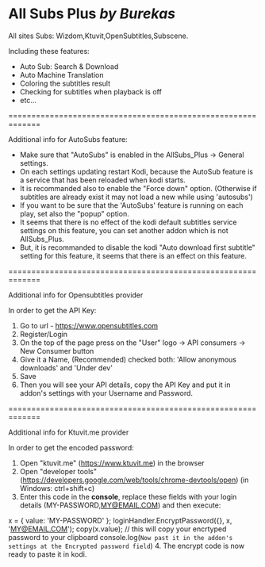 # All Subs Plus _by Burekas_

All sites Subs: Wizdom,Ktuvit,OpenSubtitles,Subscene.

Including these features:

- Auto Sub: Search & Download
- Auto Machine Translation
- Coloring the subtitles result
- Checking for subtitles when playback is off
- etc...

=============================================================

Additional info for AutoSubs feature:

- Make sure that "AutoSubs" is enabled in the AllSubs_Plus -> General settings.
- On each settings updating restart Kodi, because the AutoSub feature is a service that has been reloaded when kodi starts.
- It is recommanded also to enable the "Force down" option.
  (Otherwise if subtitles are already exist it may not load a new while using 'autosubs')
- If you want to be sure that the 'AutoSubs' feature is running on each play, set also the "popup" option.
- It seems that there is no effect of the kodi default subtitles service settings on this feature,
  you can set another addon which is not AllSubs_Plus.
- But, it is recommanded to disable the kodi "Auto download first subtitle" setting for this feature,
  it seems that there is an effect on this feature.

=============================================================

Additional info for Opensubtitles provider

In order to get the API Key:

1. Go to url - https://www.opensubtitles.com
2. Register/Login
3. On the top of the page press on the "User" logo -> API consumers -> New Consumer button
4. Give it a Name, (Recommended) checked both: 'Allow anonymous downloads' and 'Under dev'
5. Save
6. Then you will see your API details, copy the API Key and put it in addon's settings with your Username and Password.

=============================================================

Additional info for Ktuvit.me provider

In order to get the encoded password:

1. Open "ktuvit.me" (https://www.ktuvit.me) in the browser
2. Open "developer tools" (https://developers.google.com/web/tools/chrome-devtools/open)
   (in Windows: ctrl+shift+c)
3. Enter this code in the **console**, replace these fields with your login details (MY-PASSWORD,MY@EMAIL.COM) and then execute:

x = { value: 'MY-PASSWORD' };
loginHandler.EncryptPassword({}, x, 'MY@EMAIL.COM');
copy(x.value); // this will copy your encrtyped password to your clipboard
console.log(`Now past it in the addon's settings at the Encrypted password field`) 4. The encrypt code is now ready to paste it in kodi.
